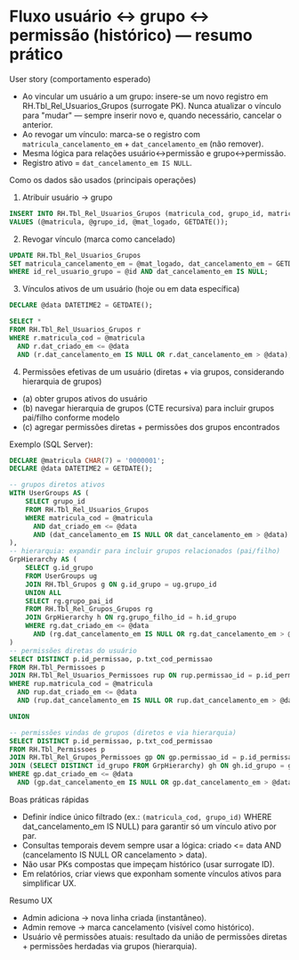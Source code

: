 # Fluxo usuário ↔ grupo ↔ permissão (histórico) — resumo prático

User story (comportamento esperado)
- Ao vincular um usuário a um grupo: insere-se um novo registro em RH.Tbl_Rel_Usuarios_Grupos (surrogate PK). Nunca atualizar o vínculo para "mudar" — sempre inserir novo e, quando necessário, cancelar o anterior.
- Ao revogar um vínculo: marca-se o registro com `matricula_cancelamento_em` + `dat_cancelamento_em` (não remover).
- Mesma lógica para relações usuário↔permissão e grupo↔permissão.
- Registro ativo = `dat_cancelamento_em IS NULL`.

Como os dados são usados (principais operações)
1. Atribuir usuário → grupo
```sql
INSERT INTO RH.Tbl_Rel_Usuarios_Grupos (matricula_cod, grupo_id, matricula_criado_por, dat_criado_em)
VALUES (@matricula, @grupo_id, @mat_logado, GETDATE());
```

2. Revogar vínculo (marca como cancelado)
```sql
UPDATE RH.Tbl_Rel_Usuarios_Grupos
SET matricula_cancelamento_em = @mat_logado, dat_cancelamento_em = GETDATE()
WHERE id_rel_usuario_grupo = @id AND dat_cancelamento_em IS NULL;
```

3. Vínculos ativos de um usuário (hoje ou em data específica)
```sql
DECLARE @data DATETIME2 = GETDATE();

SELECT *
FROM RH.Tbl_Rel_Usuarios_Grupos r
WHERE r.matricula_cod = @matricula
  AND r.dat_criado_em <= @data
  AND (r.dat_cancelamento_em IS NULL OR r.dat_cancelamento_em > @data);
```

4. Permissões efetivas de um usuário (diretas + via grupos, considerando hierarquia de grupos)
- (a) obter grupos ativos do usuário
- (b) navegar hierarquia de grupos (CTE recursiva) para incluir grupos pai/filho conforme modelo
- (c) agregar permissões diretas + permissões dos grupos encontrados

Exemplo (SQL Server):
```sql
DECLARE @matricula CHAR(7) = '0000001';
DECLARE @data DATETIME2 = GETDATE();

-- grupos diretos ativos
WITH UserGroups AS (
    SELECT grupo_id
    FROM RH.Tbl_Rel_Usuarios_Grupos
    WHERE matricula_cod = @matricula
      AND dat_criado_em <= @data
      AND (dat_cancelamento_em IS NULL OR dat_cancelamento_em > @data)
),
-- hierarquia: expandir para incluir grupos relacionados (pai/filho)
GrpHierarchy AS (
    SELECT g.id_grupo
    FROM UserGroups ug
    JOIN RH.Tbl_Grupos g ON g.id_grupo = ug.grupo_id
    UNION ALL
    SELECT rg.grupo_pai_id
    FROM RH.Tbl_Rel_Grupos_Grupos rg
    JOIN GrpHierarchy h ON rg.grupo_filho_id = h.id_grupo
    WHERE rg.dat_criado_em <= @data
      AND (rg.dat_cancelamento_em IS NULL OR rg.dat_cancelamento_em > @data)
)
-- permissões diretas do usuário
SELECT DISTINCT p.id_permissao, p.txt_cod_permissao
FROM RH.Tbl_Permissoes p
JOIN RH.Tbl_Rel_Usuarios_Permissoes rup ON rup.permissao_id = p.id_permissao
WHERE rup.matricula_cod = @matricula
  AND rup.dat_criado_em <= @data
  AND (rup.dat_cancelamento_em IS NULL OR rup.dat_cancelamento_em > @data)

UNION

-- permissões vindas de grupos (diretos e via hierarquia)
SELECT DISTINCT p.id_permissao, p.txt_cod_permissao
FROM RH.Tbl_Permissoes p
JOIN RH.Tbl_Rel_Grupos_Permissoes gp ON gp.permissao_id = p.id_permissao
JOIN (SELECT DISTINCT id_grupo FROM GrpHierarchy) gh ON gh.id_grupo = gp.grupo_id
WHERE gp.dat_criado_em <= @data
  AND (gp.dat_cancelamento_em IS NULL OR gp.dat_cancelamento_em > @data);
```

Boas práticas rápidas
- Definir índice único filtrado (ex.: `(matricula_cod, grupo_id)` WHERE dat_cancelamento_em IS NULL) para garantir só um vínculo ativo por par.
- Consultas temporais devem sempre usar a lógica: criado <= data AND (cancelamento IS NULL OR cancelamento > data).
- Não usar PKs compostas que impeçam histórico (usar surrogate ID).
- Em relatórios, criar views que exponham somente vínculos ativos para simplificar UX.

Resumo UX
- Admin adiciona → nova linha criada (instantâneo).
- Admin remove → marca cancelamento (visível como histórico).
- Usuário vê permissões atuais: resultado da união de permissões diretas + permissões herdadas via grupos (hierarquia).
